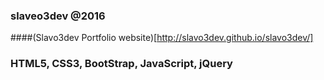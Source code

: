 ### slaveo3dev @2016
####(Slavo3dev Portfolio website)[http://slavo3dev.github.io/slavo3dev/]
### HTML5, CSS3, BootStrap, JavaScript, jQuery
 
